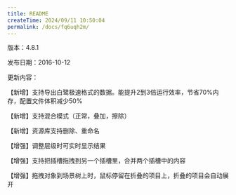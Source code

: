 ```yaml
---
title: README
createTime: 2024/09/11 10:50:04
permalink: /docs/fq6uqh2m/
---
```

版本：4.8.1

发布日期：2016-10-12

更新内容：

【新增】支持导出白鹭极速格式的数据。能提升2到3倍运行效率，节省70%内存，配置文件体积减少50%
【新增】支持混合模式（正常，叠加，擦除）
【新增】资源库支持删除、重命名
【增强】调整层级时可实时显示结果
【增强】支持把插槽拖拽到另一个插槽里，合并两个插槽中的内容
【增强】拖拽对象到场景树上时，鼠标停留在折叠的项目上，折叠的项目会自动展开